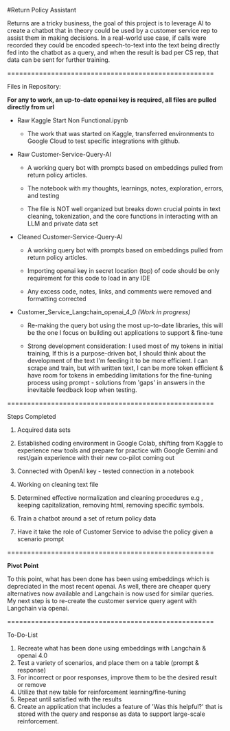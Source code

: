 #Return Policy Assistant

Returns are a tricky business, the goal of this project is to leverage AI to create a chatbot that in theory could be used by a customer service rep to assist them in making decisions. 
In a real-world use case, if calls were recorded they could be encoded speech-to-text into the text being directly fed into the chatbot as a query, and when the result is bad per CS rep, that data can be sent for further training.  

====================================================

Files in Repository:

**For any to work, an up-to-date openai key is required, all files are pulled directly from url**

- Raw Kaggle Start Non Functional.ipynb
  
     - The work that was started on Kaggle, transferred environments to Google Cloud to test specific integrations with github. 
      
- Raw Customer-Service-Query-AI
  
     - A working query bot with prompts based on embeddings pulled from return policy articles.

     - The notebook with my thoughts, learnings, notes, exploration, errors, and testing

     - The file is NOT well organized but breaks down crucial points in text cleaning, tokenization, and the core functions in interacting with an LLM and private data set 

- Cleaned Customer-Service-Query-AI
  
     - A working query bot with prompts based on embeddings pulled from return policy articles.

     - Importing openai key in secret location (top) of code should be only requirement for this code to load in any IDE 

     - Any excess code, notes, links, and comments were removed and formatting corrected
  
- Customer_Service_Langchain_openai_4_0 _(Work in progress)_
  
     - Re-making the query bot using the most up-to-date libraries, this will be the one I focus on building out applications to support & fine-tune
  
     - Strong development consideration: I used most of my tokens in initial training, If this is a purpose-driven bot, I should think about the development of the text I'm feeding it to be more efficient. I can scrape and train, but with written text, I can be more token efficient & have room for tokens in embedding limitations for the fine-tuning process using prompt - solutions from 'gaps' in answers in the inevitable feedback loop when testing. 

====================================================

Steps Completed 

1) Acquired data sets

2) Established coding environment in Google Colab, shifting from Kaggle to experience new tools and prepare for practice with Google Gemini and rest/gain experience with their new co-pilot coming out

3) Connected with OpenAI key - tested connection in a notebook 

4) Working on cleaning text file 

5) Determined effective normalization and cleaning procedures e.g , keeping capitalization, removing html, removing specific symbols.
    
6) Train a chatbot around a set of return policy data
   
7) Have it take the role of Customer Service to advise the policy given a scenario prompt

   
====================================================

**Pivot Point** 

To this point, what has been done has been using embeddings which is depreciated in the most recent openai. 
As well, there are cheaper query alternatives now available and Langchain is now used for similar queries.
My next step is to re-create the customer service query agent with Langchain via openai. 

====================================================

To-Do-List 

1) Recreate what has been done using embeddings with Langchain & openai 4.0 
2) Test a variety of scenarios, and place them on a table (prompt & response)
3) For incorrect or poor responses, improve them to be the desired result or remove
4) Utilize that new table for reinforcement learning/fine-tuning
5) Repeat until satisfied with the results
6) Create an application that includes a feature of 'Was this helpful?' that is stored with the query and response as data to support large-scale reinforcement.
  

